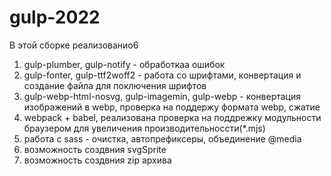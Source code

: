 # gulp-2022

В этой сборке реализованио6
1. gulp-plumber, gulp-notify - обработкаа ошибок
2. gulp-fonter, gulp-ttf2woff2 - работа со шрифтами, конвертация и создание файла для поключения шрифтов
3. gulp-webp-html-nosvg, gulp-imagemin, gulp-webp - конвертация изображений в webp, проверка на поддержу формата webp, сжатие
4. webpack + babel, реализована проверка на поддрежку модульности браузером для увеличения производительноссти(*.mjs)
5. работа с sass - очистка, автопрефиксеры, объединение @media
6. возможность создвния svgSprite
7. возможность создвния zip архива
